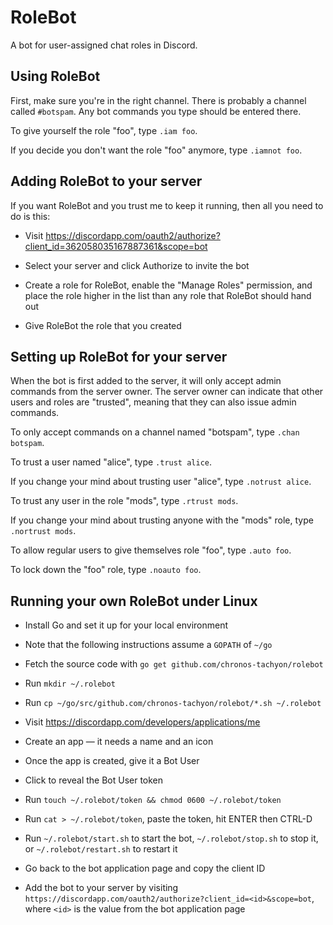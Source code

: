 # RoleBot
A bot for user-assigned chat roles in Discord.

## Using RoleBot

First, make sure you're in the right channel. There is probably a channel
called `#botspam`.  Any bot commands you type should be entered there.

To give yourself the role "foo", type `.iam foo`.

If you decide you don't want the role "foo" anymore, type `.iamnot foo`.

## Adding RoleBot to your server

If you want RoleBot and you trust me to keep it running, then all you need to
do is this:

* Visit https://discordapp.com/oauth2/authorize?client_id=362058035167887361&scope=bot

* Select your server and click Authorize to invite the bot

* Create a role for RoleBot, enable the "Manage Roles" permission, and place
  the role higher in the list than any role that RoleBot should hand out

* Give RoleBot the role that you created

## Setting up RoleBot for your server

When the bot is first added to the server, it will only accept admin commands
from the server owner. The server owner can indicate that other users and
roles are "trusted", meaning that they can also issue admin commands.

To only accept commands on a channel named "botspam", type `.chan botspam`.

To trust a user named "alice", type `.trust alice`.

If you change your mind about trusting user "alice", type `.notrust alice`.

To trust any user in the role "mods", type `.rtrust mods`.

If you change your mind about trusting anyone with the "mods" role, type
`.nortrust mods`.

To allow regular users to give themselves role "foo", type `.auto foo`.

To lock down the "foo" role, type `.noauto foo`.

## Running your own RoleBot under Linux

* Install Go and set it up for your local environment

* Note that the following instructions assume a `GOPATH` of `~/go`

* Fetch the source code with `go get github.com/chronos-tachyon/rolebot`

* Run `mkdir ~/.rolebot`

* Run `cp ~/go/src/github.com/chronos-tachyon/rolebot/*.sh ~/.rolebot`

* Visit https://discordapp.com/developers/applications/me

* Create an app — it needs a name and an icon

* Once the app is created, give it a Bot User

* Click to reveal the Bot User token

* Run `touch ~/.rolebot/token && chmod 0600 ~/.rolebot/token`

* Run `cat > ~/.rolebot/token`, paste the token, hit ENTER then CTRL-D

* Run `~/.rolebot/start.sh` to start the bot, `~/.rolebot/stop.sh` to stop it,
  or `~/.rolebot/restart.sh` to restart it

* Go back to the bot application page and copy the client ID

* Add the bot to your server by visiting
  `https://discordapp.com/oauth2/authorize?client_id=<id>&scope=bot`,
  where `<id>` is the value from the bot application page

